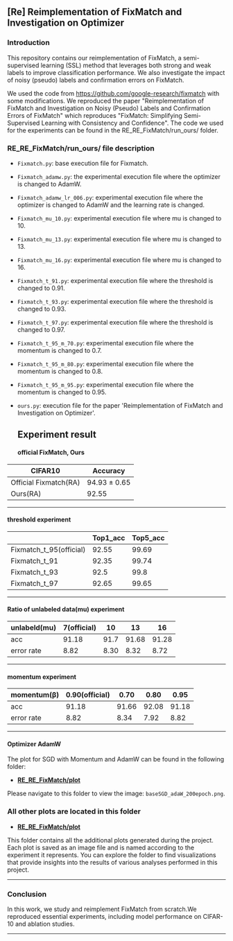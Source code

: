 ## [Re] Reimplementation of FixMatch and Investigation on Optimizer

### Introduction
This repository contains our reimplementation of FixMatch, a semi-supervised learning (SSL) method that leverages both strong and weak labels to improve classification performance. We also investigate the impact of noisy (pseudo) labels and confirmation errors on FixMatch.

We used the code from https://github.com/google-research/fixmatch with some modifications. We reproduced the paper "Reimplementation of FixMatch and Investigation on Noisy (Pseudo) Labels and Confirmation Errors of FixMatch" which reproduces "FixMatch: Simplifying Semi-Supervised Learning with Consistency and Confidence". The code we used for the experiments can be found in the RE_RE_FixMatch/run_ours/ folder.

### RE_RE_FixMatch/run_ours/ file description

- `Fixmatch.py`: base execution file for Fixmatch.
- `Fixmatch_adamw.py`: the experimental execution file where the optimizer is changed to AdamW.
- `Fixmatch_adamw_lr_006.py`: experimental execution file where the optimizer is changed to AdamW and the learning rate is changed.
- `Fixmatch_mu_10.py`: experimental execution file where mu is changed to 10.
- `Fixmatch_mu_13.py`: experimental execution file where mu is changed to 13.
- `Fixmatch_mu_16.py`: experimental execution file where mu is changed to 16.
- `Fixmatch_t_91.py`: experimental execution file where the threshold is changed to 0.91.
- `Fixmatch_t_93.py`: experimental execution file where the threshold is changed to 0.93.
- `Fixmatch_t_97.py`: experimental execution file where the threshold is changed to 0.97.
- `Fixmatch_t_95_m_70.py`: experimental execution file where the momentum is changed to 0.7.
- `Fixmatch_t_95_m_80.py`: experimental execution file where the momentum is changed to 0.8.
- `Fixmatch_t_95_m_95.py`: experimental execution file where the momentum is changed to 0.95.
- `ours.py`: execution file for the paper 'Reimplementation of FixMatch and Investigation on Optimizer'.

  ## Experiment result
  #### official FixMatch, Ours
  
| CIFAR10 | Accuracy |
|-------|-----------|
|   Official Fixmatch(RA)   |    94.93 ± 0.65 |
|   Ours(RA)   |    92.55  |

---

#### threshold experiment
|   | Top1_acc | Top5_acc |
|-------|-----------|-----------|
|   Fixmatch_t_95(official)   |    92.55  |    99.69  |
|   Fixmatch_t_91   |    92.35  |    99.74  |
|   Fixmatch_t_93   |    92.5  |    99.8  |
|   Fixmatch_t_97   |    92.65  |    99.65  |

---

#### Ratio of unlabeled data(mu) experiment
| unlabeld(mu)  | 	7(official) | 10  | 13 | 16 |
|-------|-----------|-----------|-----------|-----------|
|   acc   |    91.18 |    91.7  |  91.68  |   91.28  |
|   error rate   |    8.82  |    8.30  |  8.32  |  8.72  |

---

#### momentum experiment
| momentum(β)  | 	0.90(official) | 0.70  | 0.80 | 0.95 |
|-------|-----------|-----------|-----------|-----------|
|   acc   |    91.18 |    91.66  |  92.08  |   91.18  |
|   error rate   |    8.82  |   8.34  |  7.92  | 8.82  |

---

#### Optimizer AdamW

The plot for SGD with Momentum and AdamW can be found in the following folder:

- **[RE_RE_FixMatch/plot](https://github.com/KimYohan0317/RE_RE_FixMatch/tree/main/plot)**

Please navigate to this folder to view the image: `baseSGD_adaW_200epoch.png`.

### All other plots are located in this folder

- **[RE_RE_FixMatch/plot](./RE_RE_FixMatch/plot)**

This folder contains all the additional plots generated during the project. Each plot is saved as an image file and is named according to the experiment it represents. You can explore the folder to find visualizations that provide insights into the results of various analyses performed in this project.

---
### Conclusion

In this work, we study and reimplement FixMatch from scratch.We reproduced essential experiments, including model performance on CIFAR-10 and ablation studies.

---
